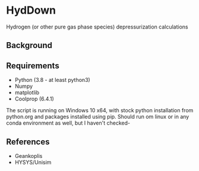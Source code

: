 # HydDown
Hydrogen (or other pure gas phase species) depressurization calculations

## Background

## Requirements

- Python (3.8 - at least python3)
- Numpy
- matplotlib
- Coolprop (6.4.1)

The script is running on Windows 10 x64, with stock python installation from python.org and packages installed using pip. Should run om linux or in any conda environment as well, but I haven't checked-

## References

- Geankoplis
- HYSYS/Unisim
